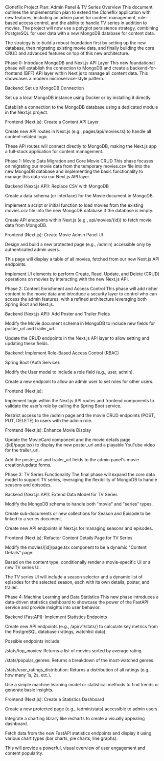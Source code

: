 Cloneflix Project Plan: Admin Panel & TV Series
Overview
This document outlines the implementation plan to extend the Cloneflix application with new features, including an admin panel for content management, role-based access control, and the ability to handle TV series in addition to movies. The project will now use a polyglot persistence strategy, combining PostgreSQL for user data with a new MongoDB database for content data.

The strategy is to build a robust foundation first by setting up the new database, then migrating existing movie data, and finally building the core CRUD and advanced features on top of this new architecture.

Phase 0: Introduce MongoDB and Next.js API Layer
This new foundational phase will establish the connection to MongoDB and create a backend-for-frontend (BFF) API layer within Next.js to manage all content data. This showcases a modern microservice-style pattern.

Backend: Set up MongoDB Connection

Set up a local MongoDB instance using Docker or by installing it directly.

Establish a connection to the MongoDB database using a dedicated module in the Next.js project.

Frontend (Next.js): Create a Content API Layer

Create new API routes in Next.js (e.g., pages/api/movies.ts) to handle all content-related logic.

These API routes will connect directly to MongoDB, making the Next.js app a full-stack application for content management.

Phase 1: Movie Data Migration and Core Movie CRUD
This phase focuses on migrating our movie data from the temporary movies.csv file into the new MongoDB database and implementing the basic functionality to manage this data via our Next.js API layer.

Backend (Next.js API): Replace CSV with MongoDB

Create a data schema (or interface) for the Movie document in MongoDB.

Implement a script or initial function to load movies from the existing movies.csv file into the new MongoDB database if the database is empty.

Create API endpoints within Next.js (e.g., api/movies/{id}) to fetch movie data from MongoDB.

Frontend (Next.js): Create Movie Admin Panel UI

Design and build a new protected page (e.g., /admin) accessible only by authenticated admin users.

This page will display a table of all movies, fetched from our new Next.js API endpoints.

Implement UI elements to perform Create, Read, Update, and Delete (CRUD) operations on movies by interacting with the new Next.js API.

Phase 2: Content Enrichment and Access Control
This phase will add richer content to the movie data and introduce a security layer to control who can access the admin features, with a refined architecture leveraging both Spring Boot and Next.js.

Backend (Next.js API): Add Poster and Trailer Fields

Modify the Movie document schema in MongoDB to include new fields for poster_url and trailer_url.

Update the CRUD endpoints in the Next.js API layer to allow setting and updating these fields.

Backend: Implement Role-Based Access Control (RBAC)

Spring Boot (Auth Service):

Modify the User model to include a role field (e.g., user, admin).

Create a new endpoint to allow an admin user to set roles for other users.

Frontend (Next.js):

Implement logic within the Next.js API routes and frontend components to validate the user's role by calling the Spring Boot service.

Restrict access to the /admin page and the movie CRUD endpoints (POST, PUT, DELETE) to users with the admin role.

Frontend (Next.js): Enhance Movie Display

Update the MovieCard component and the movie details page ([id]/page.tsx) to display the new poster_url and a playable YouTube video for the trailer_url.

Add the poster_url and trailer_url fields to the admin panel's movie creation/update forms.

Phase 3: TV Series Functionality
The final phase will expand the core data model to support TV series, leveraging the flexibility of MongoDB to handle seasons and episodes.

Backend (Next.js API): Extend Data Model for TV Series

Modify the MongoDB schema to handle both "movie" and "series" types.

Create sub-documents or new collections for Season and Episode to be linked to a series document.

Create new API endpoints in Next.js for managing seasons and episodes.

Frontend (Next.js): Refactor Content Details Page for TV Series

Modify the movies/[id]/page.tsx component to be a dynamic "Content Details" page.

Based on the content type, conditionally render a movie-specific UI or a new TV series UI.

The TV series UI will include a season selector and a dynamic list of episodes for the selected season, each with its own details, poster, and trailer.

Phase 4: Machine Learning and Data Statistics
This new phase introduces a data-driven statistics dashboard to showcase the power of the FastAPI service and provide insights into user behavior.

Backend (FastAPI): Implement Statistics Endpoints

Create new API endpoints (e.g., /api/v1/stats/) to calculate key metrics from the PostgreSQL database (ratings, watchlist data).

Possible endpoints include:

/stats/top_movies: Returns a list of movies sorted by average rating.

/stats/popular_genres: Returns a breakdown of the most-watched genres.

/stats/user_ratings_distribution: Returns a distribution of all ratings (e.g., how many 1s, 2s, etc.).

Use a simple machine learning model or statistical methods to find trends or generate basic insights.

Frontend (Next.js): Create a Statistics Dashboard

Create a new protected page (e.g., /admin/stats) accessible to admin users.

Integrate a charting library like recharts to create a visually appealing dashboard.

Fetch data from the new FastAPI statistics endpoints and display it using various chart types (bar charts, pie charts, line graphs).

This will provide a powerful, visual overview of user engagement and content popularity.